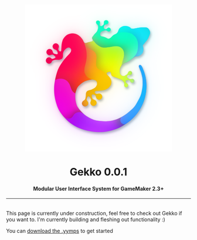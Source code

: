 <p align="center"><img src="Gekko_logo.png" style="display:block; margin:auto; width:400px"></p>
<h1 align="center">Gekko 0.0.1</h1>
<h4 align="center">Modular User Interface System for GameMaker 2.3+</h4>
<hr>
<br>
This page is currently under construction, feel free to check out Gekko if you want to.
I'm currently building and fleshing out functionality :)

You can <a href="https://github.com/JustFredrik/Gekko/releases"> download the .yymps</a> to get started
